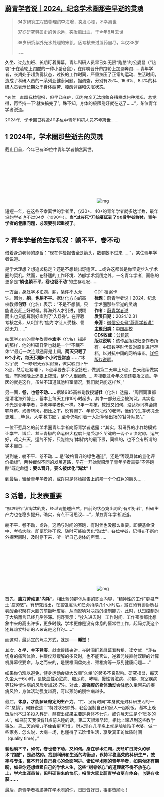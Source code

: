 <!--1735671992000-->
[蔚青学者说｜2024，纪念学术圈那些早逝的灵魂](https://chinadigitaltimes.net/chinese/714583.html)
------

<blockquote><p>34岁研究工程热物理的李海增，突发心梗，不幸离世</p><p>37岁研究韩国史的黄永远，突发脑出血，于今年8月去世</p><p>38岁研究紫外光水处理的宋凯，因考核未过服药自尽，年仅38岁</p><p>……</p></blockquote><p>久坐、过劳加班、长期盯着屏幕，青年科研人员早已如无限“跑酷”的公婆鼠（“热衷”于在滚轮上跑酷的一种小型仓鼠），在评聘晋升的跑轮上加速奔跑……青年学者，长期处于超负荷状态，过长的工作时间，严重挤压了正常的运动、生活时间，造成了科研人员的一系列亚健康问题。据调查，分别有25%、16.6%、8.3%的科研人员表示长期处于身体疲劳、腰酸背痛和失眠状态。</p><p>“身体一直跟我拉警报，但早已麻痹，因为完全无法想象会糟糕成何种境况，总觉得，再坚持一下‘就快搞完了’，殊不知，身体的极限刚好就在这了……”，某位青年学者说道。</p><p>2024年，学术圈已有近40多位中青年科研人员不幸离世……</p><h2>1 2024年，学术圈那些逝去的灵魂</h2><p>截止目前，今年已有39位中青年学者悄然离世。</p><p><img decoding="async" src="data:image/svg+xml,%3Csvg%20xmlns='http://www.w3.org/2000/svg'%20viewBox='0%200%200%200'%3E%3C/svg%3E" alt="img" data-lazy-src="https://chinadigitaltimes.net/chinese/files/2024/12/post-714583-6774304d0daa0.png"><noscript><img decoding="async" src="https://chinadigitaltimes.net/chinese/files/2024/12/post-714583-6774304d0daa0.png" alt="img"></noscript></p><p>短短一年，在这些不幸离世的学者里，仅30+、40+的青年学者就多达半数，最年轻的学者也不过34岁（1990年）。<strong>当“过劳死”开始蔓延到了90后学者群体，青年学者的健康问题，必须要引起重视了。</strong></p><h2>2 青年学者的生存现况：躺不平，卷不动</h2><p>借着身边老师的原话：“现在体检报告全是箭头，数都数不过来……”，某位青年学者说道。</p><p>是学术理想？想追求稳定？还是不想跳出舒适区……或许这都曾是你坚定步入学术圈的契机。然而，在舒适的工作环境、浓郁学术氛围之外，一名青年学者，面临的更多是“<strong>躺也躺不平，卷也卷不动</strong>”的生存现况……</p><div style="width:42%;float:right;padding-left:20px"><div class="su-spoiler su-spoiler-style-fancy su-spoiler-icon-chevron-circle" data-scroll-offset="0" data-anchor-in-url="no"><div class="su-spoiler-title" tabindex="0" role="button"><span class="su-spoiler-icon"></span>CDT 档案卡</div><div class="su-spoiler-content su-u-clearfix su-u-trim"><strong>标题：</strong>蔚青学者说｜2024，纪念学术圈那些早逝的灵魂<br><strong>作者：</strong><a href="https://chinadigitaltimes.net/space/蔚青学者说" target="_blank">蔚青学者说</a><br><strong>发表日期：</strong>2024.12.31<br><strong>来源：</strong><a href="https://web.archive.org/web/20241231175357/https://mp.weixin.qq.com/s/AJ3w6Kv2k5yOgIGwdllmWg" target="_blank">微信公众号“蔚青学者说”</a><br><strong>主题归类：</strong><a href="https://chinadigitaltimes.net/space/中国高校" target="_blank">中国高校</a><br><strong>CDS收藏：</strong><a href="https://chinadigitaltimes.net/space/%E5%85%AC%E6%B0%91%E9%A6%86" target="_blank" rel="noopener">公民馆</a><br><strong>版权说明：</strong>该作品版权归原作者所有。中国数字时代仅对原作进行存档，以对抗中国的网络审查。<a href="https://chinadigitaltimes.net/chinese/copyright">详细版权说明</a>。</div></div></div><p>一方面，身处学术江湖，躺，条件不太允许。因为，<strong>躺，也躺不平</strong>。据材化方向的高校教师<strong>何野</strong>（化名）表示：“不是不想躺，只能说没赶上好时候。算海外人才引进，脱颖而出也只能算刚好拿到了‘入场券’。在评聘考核之外，从0到1的‘焦灼’才让人受挫、顿然无力……”</p><p>如医学方向的青年教师<strong>林宏宇</strong>（化名）描述的那样，他的科研日常也就是一个“不眠不休”:“最近一次连续通宵是上周，<strong>两天只睡了6个小时，每天只睡5个小时是常态……</strong>”林宏宇说：“一睁眼先去实验室，做实验到下午3点，然后赶紧睡下，5点半要去手术室接班，做到第二天早上8点，白天继续做实验。有时候晚上还要上夜班，整个人很疲惫……考核要过今年必须还要发文章。学医的就是这样，虽然不知道其他科室情况，我们就只能这样熬。”</p><p>另一面，<strong>卷，也卷不动……</strong>据某985高校副教授<strong>游佳</strong>（化名）透露，“周围同事都是清北海外博士，基本上每天工作10小时起步，其中一部分还会被淘汰。其实也不光是青年学者，中老年学者也一样。3年一考核，教授又如何，没达标同样会降职降薪、或者转岗。相比之下，没有帽子、年龄又过线的老师，他们的生存状况会更难……毕竟，大学‘教书匠’，至今仍吸引着一大批等候出场的‘替补队员’。”</p><p>一位不愿具名的前学术圈青年学者向蔚青学者透露：“其实，科研界的小作坊模式让学生、博后、甚至青椒的命运很大程度上是受那么关键的一两个人决定的。运气好，鸡犬升天，运气不好，只能维持‘体制’内的最下限，同样的，也不会有所谓的学术自由……”</p><p>说到底，躺不平、卷不动……是“破格晋升的绿色通道”，还是“客观具体的量化评价指标”，两种截然不同的发展道路，早在一开始就昭示了青年学者需要“不停跑酷”既定命运：<strong>要么晋升，要么被优化“淘汰”！</strong></p><p>到最后，留给青年学者的，或许只是体检报告上的那一个个红色的箭头……</p><h2>3 活着，比发表重要</h2><p>“照理讲早该淘汰的我，经过调整适应后，目前的状态竟出奇的‘有所好转’，科研生产力也在稳步提升。确实，有点不可思议……”，某位青年学者说道。</p><p>躺不平、卷不动，或许，这场与时间的赛跑，有时候也没那么重要。即便基金没中、考核失败，即便职称不保、随时可能被优化“淘汰”，各位学者，记得在不断向外探索同时，及时停下来，听一听自己身体的声音……&nbsp;</p><p><img decoding="async" src="data:image/svg+xml,%3Csvg%20xmlns='http://www.w3.org/2000/svg'%20viewBox='0%200%200%200'%3E%3C/svg%3E" alt="img" data-lazy-src="https://chinadigitaltimes.net/chinese/files/2024/12/post-714583-6774304e49700."><noscript><img decoding="async" src="https://chinadigitaltimes.net/chinese/files/2024/12/post-714583-6774304e49700." alt="img"></noscript></p><p>首先，<strong>脑力劳动更“内耗”</strong>。相比蓝领群体从事的职业内容，“精神性的工作”更易产生“疲劳感”。有研究指出，在高强度认知任务持续几个小时后，潜在的有害物质谷氨酸会积聚在大脑的前额叶皮层，从而影响对决策的控制能力。此时，认知控制对于大脑而言已经几乎停滞。何野表示：“投入进去时，工作时间、工作密度都比想象中来的高出许多，更多时候，学术更像是没有休息的恒常性工作，起码对我这个还算热爱科研的人来说是这样的……”</p><p>而这时，最适宜的解决方式，就是——<strong>睡觉</strong>！</p><p>其次，<strong>久坐，并不健康</strong>。就拿眼睛来讲，长时间盯着屏幕看数据、读文献，“我有切身的痛苦体验，护眼仪器缓解的多及时，也不能否认，逆着光线直射双眼的计算机屏幕很要命。与之而来的，是腰椎间盘突出、颈椎病等一系列健康问题……”</p><p>如果你仍难以避免，健身运动会极大改善“久坐”的诸多不良影响。研究指出，每天久坐大于6小时，患缺血性心脏病、糖尿病、哮喘、慢性肾脏病、抑郁、憩室疾病等12种慢性病的风险增加26.7%。对此，<strong>高强度的身体活动</strong>会降低久坐带来的疾病风险，身体活动强度越高，可以预防的慢性病越多。</p><p>最后，<strong>休息，才能保证稳定的生产力</strong>。“忙、没有时间”本身就是对科研生活的一种“怠惰”。何野说道：“特殊状况除外，我会强制自己和家人一起晚饭，基本上晚饭后也不过多投入科研，熬夜出成果主要是身体不允许。或许我天生是个‘觉多的人’，如果前天我没有11点前入睡的话，第二天很难早起，相比上课迟到这些教学事故，第二天的精力不佳会更‘可惜’。所以现在几乎晚上就是陪陪孩子老婆，做一些家务，怎么说，大病一场，也懂得了去珍惜生活，享受真正的优质时间（quality time）。”</p><p><strong>躺也躺不平，如何，卷也卷不动，又如何。身在学术江湖，历经旷日持久的学术“跑酷”，是必然的。找到科研和生活的均衡点，保持平稳高效的科研生产，效率与专注，离不开对自己身心的全面呵护。诸位学术圈的青年学者，如果你还有期盼，如果你还想继续自己的学术人生，这些“刻骨铭心”的道理就不得不放在心上，学术生涯虽苦，但科研带来的快乐，相信大家比蔚青学者更有体会，也更有收获……</strong></p><p>最后，蔚青学者祝坚持在学术圈的你，日日皆好日，事事皆顺心！</p><div class="addtoany_share_save_container addtoany_content addtoany_content_bottom"><div class="a2a_kit a2a_kit_size_32 addtoany_list" data-a2a-url="https://chinadigitaltimes.net/chinese/714583.html" data-a2a-title="蔚青学者说｜2024，纪念学术圈那些早逝的灵魂"><a class="a2a_button_facebook" href="https://www.addtoany.com/add_to/facebook?linkurl=https%3A%2F%2Fchinadigitaltimes.net%2Fchinese%2F714583.html&amp;linkname=%E8%94%9A%E9%9D%92%E5%AD%A6%E8%80%85%E8%AF%B4%EF%BD%9C2024%EF%BC%8C%E7%BA%AA%E5%BF%B5%E5%AD%A6%E6%9C%AF%E5%9C%88%E9%82%A3%E4%BA%9B%E6%97%A9%E9%80%9D%E7%9A%84%E7%81%B5%E9%AD%82" title="Facebook" rel="nofollow noopener" target="_blank"></a><a class="a2a_button_twitter" href="https://www.addtoany.com/add_to/twitter?linkurl=https%3A%2F%2Fchinadigitaltimes.net%2Fchinese%2F714583.html&amp;linkname=%E8%94%9A%E9%9D%92%E5%AD%A6%E8%80%85%E8%AF%B4%EF%BD%9C2024%EF%BC%8C%E7%BA%AA%E5%BF%B5%E5%AD%A6%E6%9C%AF%E5%9C%88%E9%82%A3%E4%BA%9B%E6%97%A9%E9%80%9D%E7%9A%84%E7%81%B5%E9%AD%82" title="Twitter" rel="nofollow noopener" target="_blank"></a><a class="a2a_button_telegram" href="https://www.addtoany.com/add_to/telegram?linkurl=https%3A%2F%2Fchinadigitaltimes.net%2Fchinese%2F714583.html&amp;linkname=%E8%94%9A%E9%9D%92%E5%AD%A6%E8%80%85%E8%AF%B4%EF%BD%9C2024%EF%BC%8C%E7%BA%AA%E5%BF%B5%E5%AD%A6%E6%9C%AF%E5%9C%88%E9%82%A3%E4%BA%9B%E6%97%A9%E9%80%9D%E7%9A%84%E7%81%B5%E9%AD%82" title="Telegram" rel="nofollow noopener" target="_blank"></a><a class="a2a_button_reddit" href="https://www.addtoany.com/add_to/reddit?linkurl=https%3A%2F%2Fchinadigitaltimes.net%2Fchinese%2F714583.html&amp;linkname=%E8%94%9A%E9%9D%92%E5%AD%A6%E8%80%85%E8%AF%B4%EF%BD%9C2024%EF%BC%8C%E7%BA%AA%E5%BF%B5%E5%AD%A6%E6%9C%AF%E5%9C%88%E9%82%A3%E4%BA%9B%E6%97%A9%E9%80%9D%E7%9A%84%E7%81%B5%E9%AD%82" title="Reddit" rel="nofollow noopener" target="_blank"></a><a class="a2a_button_whatsapp" href="https://www.addtoany.com/add_to/whatsapp?linkurl=https%3A%2F%2Fchinadigitaltimes.net%2Fchinese%2F714583.html&amp;linkname=%E8%94%9A%E9%9D%92%E5%AD%A6%E8%80%85%E8%AF%B4%EF%BD%9C2024%EF%BC%8C%E7%BA%AA%E5%BF%B5%E5%AD%A6%E6%9C%AF%E5%9C%88%E9%82%A3%E4%BA%9B%E6%97%A9%E9%80%9D%E7%9A%84%E7%81%B5%E9%AD%82" title="WhatsApp" rel="nofollow noopener" target="_blank"></a><a class="a2a_button_email" href="https://www.addtoany.com/add_to/email?linkurl=https%3A%2F%2Fchinadigitaltimes.net%2Fchinese%2F714583.html&amp;linkname=%E8%94%9A%E9%9D%92%E5%AD%A6%E8%80%85%E8%AF%B4%EF%BD%9C2024%EF%BC%8C%E7%BA%AA%E5%BF%B5%E5%AD%A6%E6%9C%AF%E5%9C%88%E9%82%A3%E4%BA%9B%E6%97%A9%E9%80%9D%E7%9A%84%E7%81%B5%E9%AD%82" title="Email" rel="nofollow noopener" target="_blank"></a><a class="a2a_button_copy_link" href="https://www.addtoany.com/add_to/copy_link?linkurl=https%3A%2F%2Fchinadigitaltimes.net%2Fchinese%2F714583.html&amp;linkname=%E8%94%9A%E9%9D%92%E5%AD%A6%E8%80%85%E8%AF%B4%EF%BD%9C2024%EF%BC%8C%E7%BA%AA%E5%BF%B5%E5%AD%A6%E6%9C%AF%E5%9C%88%E9%82%A3%E4%BA%9B%E6%97%A9%E9%80%9D%E7%9A%84%E7%81%B5%E9%AD%82" title="Copy Link" rel="nofollow noopener" target="_blank"></a><a class="a2a_dd addtoany_share_save addtoany_share" href="https://www.addtoany.com/share"></a></div></div>
